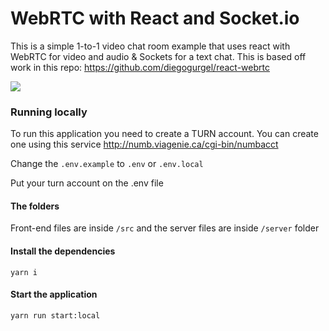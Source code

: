 # WebRTC with React and Socket.io

This is a simple 1-to-1 video chat room example that uses react with WebRTC for video and audio & Sockets for a text chat. This is based off work in this repo: https://github.com/diegogurgel/react-webrtc

![](https://github.com/AwolDes/react-webrtc-sockets/blob/master/screenshot/webrtc-demo.gif)

### Running locally

To run this application you need to create a TURN account. You can create one using this service http://numb.viagenie.ca/cgi-bin/numbacct

Change the `.env.example` to `.env` or `.env.local`

Put your turn account on the .env file

#### The folders

Front-end files are inside `/src` and the server files are inside `/server` folder

#### Install the dependencies

```shell
yarn i
```

#### Start the application

```shell
yarn run start:local
```
